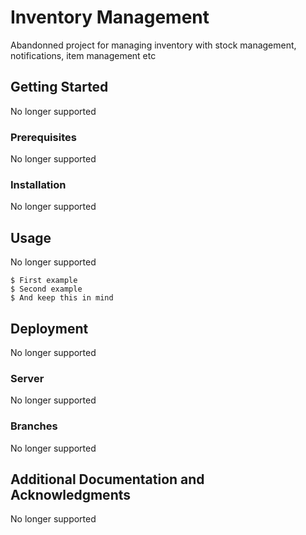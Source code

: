 # Inventory Management

Abandonned project for managing inventory with stock management, notifications, item management etc

## Getting Started

No longer supported

### Prerequisites

No longer supported

### Installation

No longer supported

## Usage

No longer supported
```
$ First example
$ Second example
$ And keep this in mind
```

## Deployment

No longer supported

### Server

No longer supported

### Branches

No longer supported

## Additional Documentation and Acknowledgments

No longer supported

